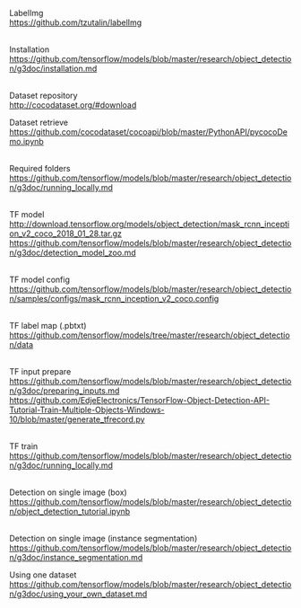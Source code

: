 

LabelImg<br>
https://github.com/tzutalin/labelImg<br><br>

Installation<br>
https://github.com/tensorflow/models/blob/master/research/object_detection/g3doc/installation.md<br><br>

Dataset repository<br>
http://cocodataset.org/#download<br>

Dataset retrieve<br>
https://github.com/cocodataset/cocoapi/blob/master/PythonAPI/pycocoDemo.ipynb<br><br>

Required folders<br>
https://github.com/tensorflow/models/blob/master/research/object_detection/g3doc/running_locally.md<br><br>

TF model<br>
http://download.tensorflow.org/models/object_detection/mask_rcnn_inception_v2_coco_2018_01_28.tar.gz<br>
https://github.com/tensorflow/models/blob/master/research/object_detection/g3doc/detection_model_zoo.md<br><br>

TF model config<br>
https://github.com/tensorflow/models/blob/master/research/object_detection/samples/configs/mask_rcnn_inception_v2_coco.config<br><br>

TF label map (.pbtxt)<br>
https://github.com/tensorflow/models/tree/master/research/object_detection/data<br><br>

TF input prepare<br>
https://github.com/tensorflow/models/blob/master/research/object_detection/g3doc/preparing_inputs.md<br>
https://github.com/EdjeElectronics/TensorFlow-Object-Detection-API-Tutorial-Train-Multiple-Objects-Windows-10/blob/master/generate_tfrecord.py<br><br>

TF train<br>
https://github.com/tensorflow/models/blob/master/research/object_detection/g3doc/running_locally.md<br><br>

Detection on single image (box)<br>
https://github.com/tensorflow/models/blob/master/research/object_detection/object_detection_tutorial.ipynb<br><br>

Detection on single image (instance segmentation)<br>
https://github.com/tensorflow/models/blob/master/research/object_detection/g3doc/instance_segmentation.md

Using one dataset<br>
https://github.com/tensorflow/models/blob/master/research/object_detection/g3doc/using_your_own_dataset.md<br><br>



